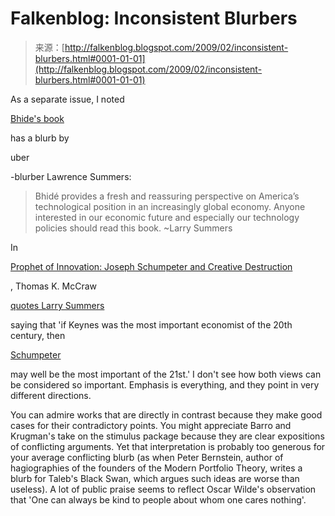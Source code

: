 <!--yml
category: 未分类
date: 2024-05-12 22:20:09
-->

# Falkenblog: Inconsistent Blurbers

> 来源：[http://falkenblog.blogspot.com/2009/02/inconsistent-blurbers.html#0001-01-01](http://falkenblog.blogspot.com/2009/02/inconsistent-blurbers.html#0001-01-01)

As a separate issue, I noted

[Bhide's book](http://falkenblog.blogspot.com/2009/02/bhides-entrepreneurs.html)

has a blurb by

uber

-blurber Lawrence Summers:

> Bhidé provides a fresh and reassuring perspective on America’s technological position in an increasingly global economy. Anyone interested in our economic future and especially our technology policies should read this book.
> ~Larry Summers

In

[Prophet of Innovation: Joseph Schumpeter and Creative Destruction](http://www.amazon.com/Prophet-Innovation-Schumpeter-Creative-Destruction/dp/0674025237)

, Thomas K. McCraw

[quotes Larry Summers](http://chronicle.com/free/v54/i15/15b00801.htm)

saying that 'if Keynes was the most important economist of the 20th century, then

[Schumpeter](http://en.wikipedia.org/wiki/Joseph_Schumpeter)

may well be the most important of the 21st.' I don't see how both views can be considered so important. Emphasis is everything, and they point in very different directions.

You can admire works that are directly in contrast because they make good cases for their contradictory points. You might appreciate Barro and Krugman's take on the stimulus package because they are clear expositions of conflicting arguments. Yet that interpretation is probably too generous for your average conflicting blurb (as when Peter Bernstein, author of hagiographies of the founders of the Modern Portfolio Theory, writes a blurb for Taleb's Black Swan, which argues such ideas are worse than useless). A lot of public praise seems to reflect Oscar Wilde's observation that 'One can always be kind to people about whom one cares nothing'.